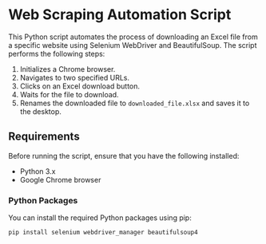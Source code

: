 # Web Scraping Automation Script

This Python script automates the process of downloading an Excel file from a specific website using Selenium WebDriver and BeautifulSoup. The script performs the following steps:

1. Initializes a Chrome browser.
2. Navigates to two specified URLs.
3. Clicks on an Excel download button.
4. Waits for the file to download.
5. Renames the downloaded file to `downloaded_file.xlsx` and saves it to the desktop.

## Requirements

Before running the script, ensure that you have the following installed:

- Python 3.x
- Google Chrome browser

### Python Packages

You can install the required Python packages using pip:

```bash
pip install selenium webdriver_manager beautifulsoup4
